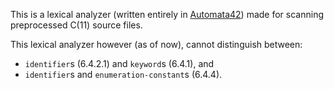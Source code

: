This is a lexical analyzer (written entirely in [Automata42](https://github.com/trap-representation/Automata42)) made for scanning preprocessed C(11) source files.

This lexical analyzer however (as of now), cannot distinguish between:
- `identifier`s (6.4.2.1) and `keyword`s (6.4.1), and
- `identifier`s and `enumeration-constant`s (6.4.4).
